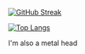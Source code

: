 [![GitHub Streak](http://github-readme-streak-stats.herokuapp.com?user=Pyro569&theme=dark&background=000000)](https://git.io/streak-stats)

[![Top Langs](https://github-readme-stats.vercel.app/api/top-langs/?username=Pyro569&theme=dark)](https://github.com/Pyro569/github-readme-stats)


I'm also a metal head
